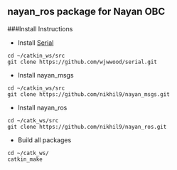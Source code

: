 ## nayan_ros package for Nayan OBC

###Install Instructions
* Install [Serial](http://github.com/wjwwood/serial)
   
```
cd ~/catkin_ws/src
git clone https://github.com/wjwwood/serial.git
```

* Install nayan_msgs

```
cd ~/catkin_ws/src
git clone https://github.com/nikhil9/nayan_msgs.git
```

* Install nayan_ros

```
cd ~/catk_ws/src
git clone https://github.com/nikhil9/nayan_ros.git
```

* Build all packages

```
cd ~/catk_ws/
catkin_make
```
